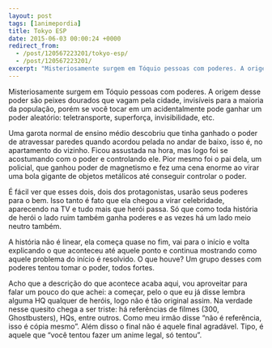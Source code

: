 ```yaml
---
layout: post
tags: [1animepordia]
title: Tokyo ESP
date: 2015-06-03 00:00:24 +0000
redirect_from:
  - /post/120567223201/tokyo-esp/
  - /post/120567223201/
excerpt: "Misteriosamente surgem em Tóquio pessoas com poderes. A origem desse poder são peixes dourados que vagam pela cidade, invisíveis para a maioria da população, porém se você tocar em um acidentalmente pode ganhar um poder aleatório: teletransporte, superforça, invisibilidade, etc."
---
```


Misteriosamente surgem em Tóquio pessoas com poderes. A origem desse
poder são peixes dourados que vagam pela cidade, invisíveis para a
maioria da população, porém se você tocar em um acidentalmente pode
ganhar um poder aleatório: teletransporte, superforça, invisibilidade,
etc.

Uma garota normal de ensino médio descobriu que tinha ganhado o poder de
atravessar paredes quando acordou pelada no andar de baixo, isso é, no
apartamento do vizinho. Ficou assustada na hora, mas logo foi se
acostumando com o poder e controlando ele. Pior mesmo foi o pai dela, um
policial, que ganhou poder de magnetismo e fez uma cena enorme ao virar
uma bola gigante de objetos metálicos até conseguir controlar o poder.

É fácil ver que esses dois, dois dos protagonistas, usarão seus poderes
para o bem. Isso tanto é fato que ela chegou a virar celebridade,
aparecendo na TV e tudo mais que herói passa. Só que como toda história
de herói o lado ruim também ganha poderes e as vezes há um lado meio
neutro também.

A história não é linear, ela começa quase no fim, vai para o início e
volta explicando o que aconteceu até aquele ponto e continua mostrando
como aquele problema do início é resolvido. O que houve? Um grupo desses
com poderes tentou tomar o poder, todos fortes.

Acho que a descrição do que acontece acaba aqui, vou aproveitar para
falar um pouco do que achei: a começar, pelo o que eu já disse lembra
alguma HQ qualquer de heróis, logo não é tão original assim. Na verdade
nesse quesito chega a ser triste: há referências de filmes (300,
Ghostbusters), HQs, entre outros. Como meu irmão disse “não é
referência, isso é cópia mesmo”. Além disso o final não é aquele final
agradável. Tipo, é aquele que “você tentou fazer um anime legal, só
tentou”.


